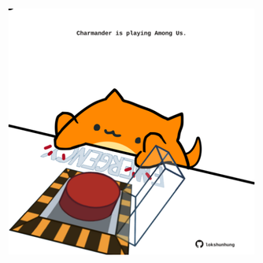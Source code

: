 <!-- built at 11/11/2023, 08:00:48 UTC -->
<p align="center">
  <img width="500" height="500" src="./ReadmeImage.svg">
</p>

